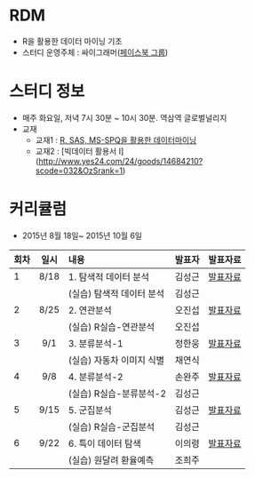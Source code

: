 # RDM
* R을 활용한 데이터 마이닝 기초
* 스터디 운영주체 : 싸이그래머([페이스북 그룹](https://www.facebook.com/groups/psygrammer/))

# 스터디 정보 
* 매주 화요일, 저녁 7시 30분 ~ 10시 30분. 역삼역 글로벌널리지
* 교재
  - 교재1 : [R, SAS, MS-SPQ을 활용한 데이터마이닝](http://www.yes24.com/24/goods/6354305)
  - 교재2 : [빅데이터 활용서 I] (http://www.yes24.com/24/goods/14684210?scode=032&OzSrank=1)

# 커리큘럼
* 2015년 8월 18일~ 2015년 10월 6일

| 회차  | 일시   | 내용                                  | 발표자  |              발표자료                    |
| ----- |:------:| :-------------------------------------|:-------:|:----------------------------------------: |
| 1 |8/18|1. 탐색적 데이터 분석              |김성근|[발표자료](https://drive.google.com/file/d/0B_Ekt7icI0htM2N3aEN6czdwYVE/view) 
|   |    |(실습) 탐색적 데이터 분석|김성근|[]() |
| 2 |8/25|2. 연관분석 |오진섭|[발표자료](https://drive.google.com/file/d/0B_Ekt7icI0htQ1ZTekV2QXluRFU/view) |
|   |    |(실습) R실습-연관분석|오진섭|[]() |
| 3 |9/1|3. 분류분석-1 |정한웅|[발표자료](https://drive.google.com/file/d/0B_Ekt7icI0htcGtDMFhaQjc3b2c/view) |
|   |    |(실습) 자동차 이미지 식별|채연식|[]() |
| 4 |9/8|4. 분류분석-2 |손완주|[발표자료](https://drive.google.com/file/d/0B_Ekt7icI0htM0hzUEVraGl6SWs/view) |
|   |    |(실습) R실습-분류분석-2|김성근|[]() |
| 5 |9/15|5. 군집분석 |김성근|[발표자료](https://drive.google.com/file/d/0B_Ekt7icI0htdGhacUpIMlFMOGc/view) |
|   |    |(실습) R실습-군집분석|김성근|[]() |
| 6 |9/22|6. 특이 데이터 탐색 |이의령|[발표자료](https://drive.google.com/file/d/0B_Ekt7icI0htYk1QS3phdG5MWGc/view) |
|   |    |(실습) 원달려 환율예측 |조희주|[]()|


